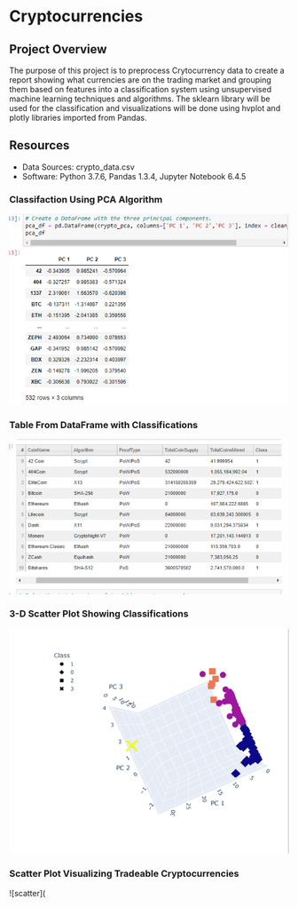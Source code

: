 # Cryptocurrencies

## Project Overview

The purpose of this project is to preprocess Crytocurrency data to create a report showing what currencies are on the trading market and grouping them based on features into a classification system using unsupervised machine learning techniques and algorithms. The sklearn library will be used for the classification and visualizations will be done using hvplot and plotly libraries imported from Pandas. 

## Resources

- Data Sources: crypto_data.csv
- Software: Python 3.7.6, Pandas 1.3.4, Jupyter Notebook 6.4.5

### Classifaction Using PCA Algorithm

![pca](https://github.com/mein0819/Cryptocurrencies/blob/main/readMe_Images/pca.png)

### Table From DataFrame with Classifications

![table](https://github.com/mein0819/Cryptocurrencies/blob/main/readMe_Images/table.png)

### 3-D Scatter Plot Showing Classifications

![3D](https://github.com/mein0819/Cryptocurrencies/blob/main/readMe_Images/3d_Scatter.png)

### Scatter Plot Visualizing Tradeable Cryptocurrencies

![scatter](
